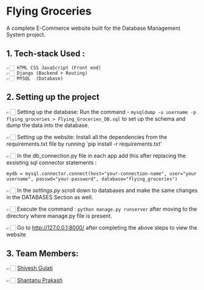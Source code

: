 # Flying Groceries
A complete E-Commerce website built for the Database Management System project.

## 1. Tech-stack Used :
    👉🏻 HTML CSS JavaScript (Front end)
    👉🏻 Django (Backend + Routing)
    👉🏻 MYSQL  (Database)

## 2. Setting up the project

👉🏻 Setting up the database: Run the command - `mysqldump -u username -p flying_groceries > Flying_Groceries_DB.sql` to set up the schema and dump the data into the database.

👉🏻 Setting up the website: Install all the dependencies from the requirements.txt file by running `pip install -r requirements.txt'
    
👉🏻 In the db_connection.py file in each app add this after replacing the exsisting sql connector statements : 

`mydb = mysql.connector.connect(host="your-connection-name", user="your username", passwd="your-password", database="flying_groceries")
`

👉🏻 In the *settings.py* scroll down to databases and make the same changes in the DATABASES Section as well.

👉🏻 Execute the command : `python manage.py runserver` after moving to the directory where manage.py file is present.

👉🏻 Go to http://127.0.0.1:8000/ after completing the above steps to view the website


## 3. Team Members:

👉🏻 [Shivesh Gulati]("https://github.com/ShiveshGit")

👉🏻 [Shantanu Prakash]("https://github.com/Shantanu21285")